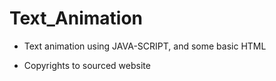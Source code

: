 # Text_Animation
* Text animation using JAVA-SCRIPT, and some basic HTML

* Copyrights to sourced website

